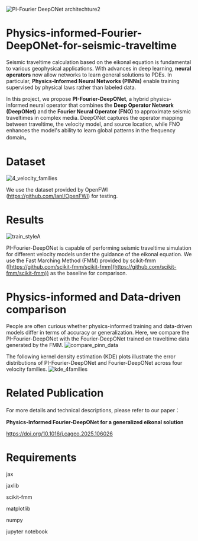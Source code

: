 ![PI-Fourier DeepONet architechture2](https://github.com/user-attachments/assets/fc86b050-152e-492a-855c-5fe9768414ad)
# Physics-informed-Fourier-DeepONet-for-seismic-traveltime
Seismic traveltime calculation based on the eikonal equation is fundamental to various geophysical applications. With advances in deep learning, **neural operators** now allow networks to learn general solutions to PDEs. In particular, **Physics-Informed Neural Networks (PINNs)** enable training supervised by physical laws rather than labeled data.

In this project, we propose **PI-Fourier-DeepONet**, a hybrid physics-informed neural operator that combines the **Deep Operator Network (DeepONet)** and the **Fourier Neural Operator (FNO)** to approximate seismic traveltimes in complex media. DeepONet captures the operator mapping between traveltime, the velocity model, and source location, while FNO enhances the model's ability to learn global patterns in the frequency domain。

# Dataset
![4_velocity_families](https://github.com/user-attachments/assets/5662e93e-1c09-4d66-9e4d-638927abf401)

We use the dataset provided by OpenFWI (https://github.com/lanl/OpenFWI) for testing.

# Results
![train_styleA](https://github.com/user-attachments/assets/7d7ffecc-4812-48d7-b202-93cdbfdd4d88)

PI-Fourier-DeepONet is capable of performing seismic traveltime simulation for different velocity models under the guidance of the eikonal equation. We use the Fast Marching Method (FMM) provided by scikit-fmm ([https://github.com/scikit-fmm/scikit-fmm](https://github.com/scikit-fmm/scikit-fmm)) as the baseline for comparison.

# Physics-informed and Data-driven comparison
People are often curious whether physics-informed training and data-driven models differ in terms of accuracy or generalization. Here, we compare the PI-Fourier-DeepONet with the Fourier-DeepONet trained on traveltime data generated by the FMM.
![compare_pinn_data](https://github.com/user-attachments/assets/275b6ca4-77f7-4e17-bba3-2d88a5e121d4)

The following kernel density estimation (KDE) plots illustrate the error distributions of PI-Fourier-DeepONet and Fourier-DeepONet across four velocity families.
![kde_4families](https://github.com/user-attachments/assets/8bae046a-573c-4a23-a713-71e107f9ac11)

# Related Publication
For more details and technical descriptions, please refer to our paper：

**Physics-Informed Fourier-DeepONet for a generalized eikonal solution**

https://doi.org/10.1016/j.cageo.2025.106026

# Requirements

jax

jaxlib

scikit-fmm

matplotlib

numpy

jupyter notebook


